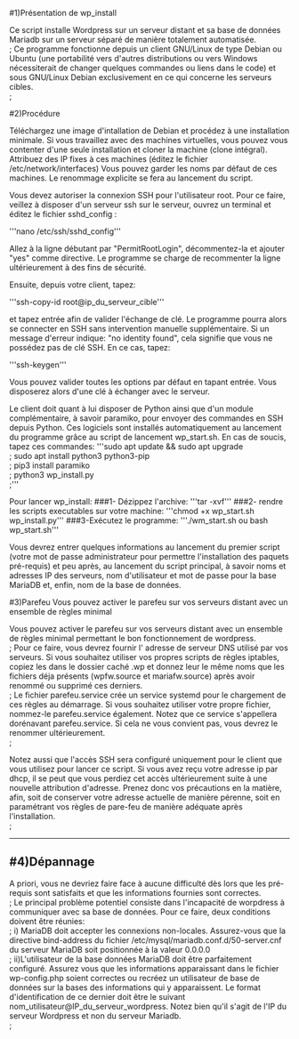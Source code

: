 


#1)Présentation de wp_install                                     

Ce script installe Wordpress sur un serveur distant et sa base de données Mariadb sur un serveur séparé de manière totalement automatisée. <br/>;
Ce programme fonctionne depuis un client GNU/Linux de type Debian ou Ubuntu (une portabilité vers d'autres distributions ou vers Windows nécessiterait de changer quelques commandes ou  liens dans le code) et sous GNU/Linux Debian exclusivement en ce qui concerne les serveurs cibles.<br/>;


#2)Procédure

Téléchargez une image d'intallation de Debian et procédez à une installation minimale.
Si vous travaillez avec des machines virtuelles, vous pouvez vous contenter d'une seule installation et cloner la machine (clone intégral).
Attribuez des IP fixes à ces machines (éditez le fichier /etc/network/interfaces)
Vous pouvez garder les noms par défaut de ces machines. Le renommage explicite se fera au lancement du script.

Vous devez autoriser la connexion SSH pour l'utilisateur root. Pour ce faire, veillez à disposer d'un serveur ssh sur le serveur, ouvrez un terminal et éditez le fichier sshd_config :

'''nano /etc/ssh/sshd_config'''

Allez à la ligne débutant par "PermitRootLogin", décommentez-la et ajouter "yes" comme directive. Le programme se charge de recommenter la ligne ultérieurement à des fins de sécurité.

Ensuite, depuis votre client, tapez:

'''ssh-copy-id root@ip_du_serveur_cible'''

et tapez entrée afin de valider l'échange de clé. Le programme pourra alors se connecter en SSH sans intervention manuelle supplémentaire. 
Si un message d'erreur indique: "no identity found", cela signifie que vous ne possédez pas de clé SSH. En ce cas, tapez:

'''ssh-keygen'''

Vous pouvez valider toutes les options par défaut en tapant entrée. Vous disposerez alors d'une clé à échanger avec le serveur.

Le client doit quant à lui disposer de Python ainsi que d'un module complémentaire, à savoir paramiko, pour envoyer des commandes en SSH depuis Python. Ces logiciels sont installés automatiquement au lancement du programme grâce au script de lancement wp_start.sh. En cas de soucis, tapez ces commandes:
'''sudo apt update && sudo apt upgrade<br/>;
sudo apt install python3 python3-pip<br/>;
pip3 install paramiko <br/>;
python3 wp_install.py<br/>;'''

Pour lancer wp_install:
###1- Dézippez l'archive:
'''tar -xvf'''
###2- rendre les scripts executables sur votre machine:
'''chmod +x wp_start.sh wp_install.py'''
###3-Exécutez le programme:
'''./wm_start.sh ou bash wp_start.sh'''

Vous devrez entrer quelques informations au lancement du premier script (votre mot de passe administrateur pour permettre l'installation des paquets pré-requis) et peu après, au lancement du script principal, à savoir noms et adresses IP des serveurs, nom d'utilisateur et mot de passe pour la base MariaDB et, enfin, nom de la base de données.


#3)Parefeu
Vous pouvez activer le parefeu sur vos serveurs distant avec un ensemble de règles minimal 

Vous pouvez activer le parefeu sur vos serveurs distant avec un ensemble de règles minimal permettant le bon fonctionnement de wordpress.<br/>;
Pour ce faire, vous devrez fournir l' adresse de serveur DNS utilisé par vos serveurs. Si vous souhaitez utiliser vos propres scripts de règles iptables, copiez les dans le dossier caché .wp et donnez leur le même noms que les fichiers déja présents (wpfw.source et mariafw.source) après avoir renommé ou supprimé ces derniers.<br/>;
Le fichier parefeu.service crée un service systemd pour le chargement de ces règles au démarrage. Si vous souhaitez utiliser votre propre fichier, nommez-le parefeu.service également. Notez que ce service s'appellera dorénavant parefeu.service. Si cela ne vous convient pas, vous devrez le renommer ultérieurement. <br/>;

Notez aussi que l'accès SSH sera configuré uniquement pour le client que vous utilisez pour lancer ce script. Si vous avez reçu votre adresse ip par dhcp, il se peut que vous perdiez cet accès ultérieurement suite à une nouvelle attribution d'adresse. Prenez donc vos précautions en la matière, afin, soit de conserver votre adresse actuelle de manière pérenne, soit en paramétrant vos règles de pare-feu de manière adéquate après l'installation.<br/>;


---------------------------------------------------------------------------------------------------
#4)Dépannage
---------------------------------------------------------------------------------------------------
A priori, vous ne devriez faire face à aucune difficulté dès lors que les pré-requis sont satisfaits et que les informations fournies sont correctes. <br/>;
Le principal problème potentiel consiste dans l'incapacité de worpdress à communiquer avec sa base de données. Pour ce faire, deux conditions doivent être réunies:<br/>;
i) MariaDB doit accepter les connexions non-locales. Assurez-vous que la directive bind-address du fichier /etc/mysql/mariadb.conf.d/50-server.cnf du serveur MariaDB soit positionnée à la valeur 0.0.0.0<br/>;
ii)L'utilisateur de la base données MariaDB doit être parfaitement configuré. Assurez vous que les informations apparaissant dans le fichier wp-config.php soient correctes ou recréez un utilisateur de base de données sur la bases des informations qui y apparaissent. Le format d'identification de ce dernier doit être le suivant nom_utilisateur@IP_du_serveur_wordpress. Notez bien qu'il s'agit de l'IP du serveur Wordpress et non du serveur Mariadb.<br/>;




